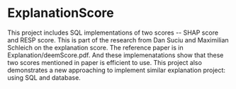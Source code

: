 # ExplanationScore
This project includes SQL implementations of two scores -- SHAP score and RESP score.
This is part of the research from Dan Suciu and Maximilian Schleich on the explanation score.
The reference paper is in Explanation/deemScore.pdf. And these implemenatations show that these two scores mentioned in paper is efficient to use. 
This project also demonstrates a new approaching to implement similar explanation project: using SQL and database.
